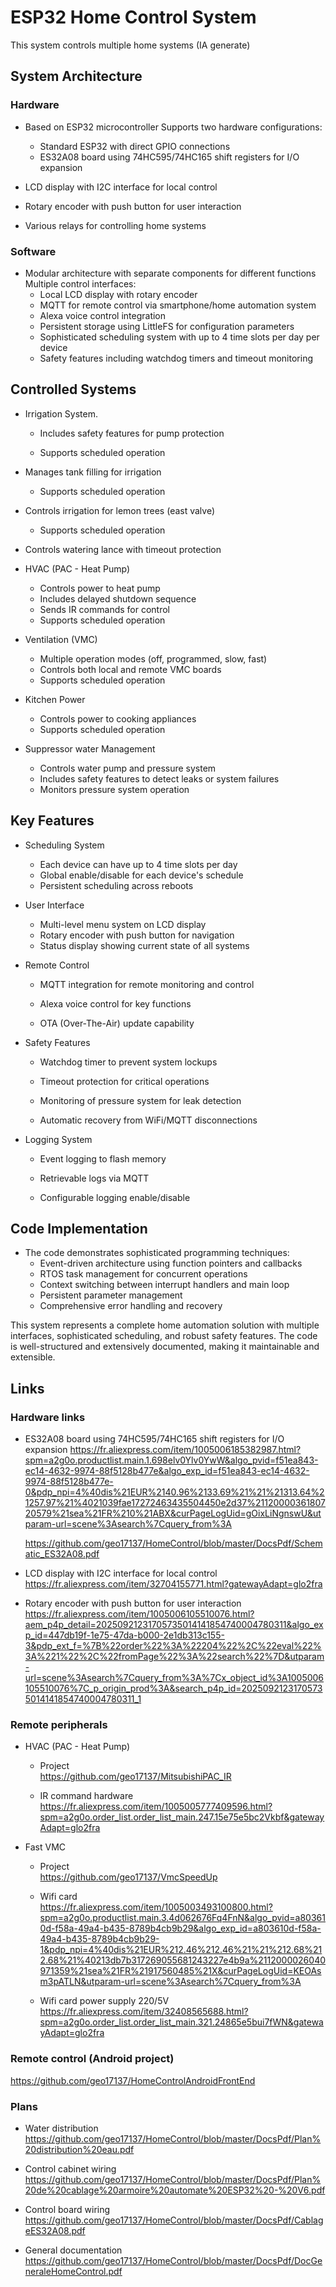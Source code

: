 # ESP32 Home Control System<br>
This system controls multiple home systems (IA generate)

## System Architecture

### Hardware

- Based on ESP32 microcontroller
  Supports two hardware configurations:
  - Standard ESP32 with direct GPIO connections
  - ES32A08 board using 74HC595/74HC165 shift registers for I/O expansion
  
- LCD display with I2C interface for local control
- Rotary encoder with push button for user interaction
- Various relays for controlling home systems

### Software

- Modular architecture with separate components for different functions
  Multiple control interfaces:
  - Local LCD display with rotary encoder
  - MQTT for remote control via smartphone/home automation system
  - Alexa voice control integration
  - Persistent storage using LittleFS for configuration parameters
  - Sophisticated scheduling system with up to 4 time slots per day per device
  - Safety features including watchdog timers and timeout monitoring

## Controlled Systems

- Irrigation System. 
  
  - Includes safety features for pump protection
  
  - Supports scheduled operation
  
- Manages tank filling for irrigation
  - Supports scheduled operation
  
- Controls irrigation for lemon trees (east valve)
  - Supports scheduled operation
  
- Controls watering lance with timeout protection

- HVAC (PAC - Heat Pump)
  - Controls power to heat pump
  - Includes delayed shutdown sequence
  - Sends IR commands for control
  - Supports scheduled operation
  
- Ventilation (VMC)
  - Multiple operation modes (off, programmed, slow, fast)
  - Controls both local and remote VMC boards
  - Supports scheduled operation
  
- Kitchen Power
  - Controls power to cooking appliances
  - Supports scheduled operation
  
- Suppressor water Management 
  - Controls water pump and pressure system
  - Includes safety features to detect leaks or system failures
  - Monitors pressure system operation

## Key Features

- Scheduling System
  - Each device can have up to 4 time slots per day
  - Global enable/disable for each device's schedule
  - Persistent scheduling across reboots

- User Interface
  - Multi-level menu system on LCD display
  - Rotary encoder with push button for navigation
  - Status display showing current state of all systems

- Remote Control

  - MQTT integration for remote monitoring and control

  - Alexa voice control for key functions

  - OTA (Over-The-Air) update capability


- Safety Features

  - Watchdog timer to prevent system lockups

  - Timeout protection for critical operations

  - Monitoring of pressure system for leak detection

  - Automatic recovery from WiFi/MQTT disconnections


- Logging System

  - Event logging to flash memory

  - Retrievable logs via MQTT

  - Configurable logging enable/disable


## Code Implementation

- The code demonstrates sophisticated programming techniques:
  - Event-driven architecture using function pointers and callbacks
  - RTOS task management for concurrent operations
  - Context switching between interrupt handlers and main loop
  - Persistent parameter management
  - Comprehensive error handling and recovery

This system represents a complete home automation solution with multiple interfaces, sophisticated scheduling, and robust safety features. The code is well-structured and extensively documented, making it maintainable and extensible.

## Links

### Hardware links

- ES32A08 board using 74HC595/74HC165 shift registers for I/O expansion
  https://fr.aliexpress.com/item/1005006185382987.html?spm=a2g0o.productlist.main.1.698elv0Ylv0YwW&algo_pvid=f51ea843-ec14-4632-9974-88f5128b477e&algo_exp_id=f51ea843-ec14-4632-9974-88f5128b477e-0&pdp_npi=4%40dis%21EUR%2140.96%2133.69%21%21%21313.64%21257.97%21%4021039fae17272463435504450e2d37%2112000036180720579%21sea%21FR%210%21ABX&curPageLogUid=gOixLiNgnswU&utparam-url=scene%3Asearch%7Cquery_from%3A<br>

  https://github.com/geo17137/HomeControl/blob/master/DocsPdf/Schematic_ES32A08.pdf<br>

- LCD display with I2C interface for local control<br>
  https://fr.aliexpress.com/item/32704155771.html?gatewayAdapt=glo2fra<br>

- Rotary encoder with push button for user interaction<br>
  https://fr.aliexpress.com/item/1005006105510076.html?aem_p4p_detail=20250921231705735014141854740004780311&algo_exp_id=447db19f-1e75-47da-b000-2e1db313c155-3&pdp_ext_f=%7B%22order%22%3A%22204%22%2C%22eval%22%3A%221%22%2C%22fromPage%22%3A%22search%22%7D&utparam-url=scene%3Asearch%7Cquery_from%3A%7Cx_object_id%3A1005006105510076%7C_p_origin_prod%3A&search_p4p_id=20250921231705735014141854740004780311_1

### Remote peripherals

- HVAC (PAC - Heat Pump)

  - Project<br>
    https://github.com/geo17137/MitsubishiPAC_IR

  - IR command hardware<br>
    https://fr.aliexpress.com/item/1005005777409596.html?spm=a2g0o.order_list.order_list_main.247.15e75e5bc2Vkbf&gatewayAdapt=glo2fra

- Fast  VMC

  - Project<br>
    https://github.com/geo17137/VmcSpeedUp

  - Wifi card <br>
    https://fr.aliexpress.com/item/1005003493100800.html?spm=a2g0o.productlist.main.3.4d062676Fq4FnN&algo_pvid=a803610d-f58a-49a4-b435-8789b4cb9b29&algo_exp_id=a803610d-f58a-49a4-b435-8789b4cb9b29-1&pdp_npi=4%40dis%21EUR%212.46%212.46%21%21%212.68%212.68%21%40213db7b317269055681243227e4b9a%2112000026040971359%21sea%21FR%21917560485%21X&curPageLogUid=KEOAsm3pATLN&utparam-url=scene%3Asearch%7Cquery_from%3A

  - Wifi card power supply 220/5V<br>
    https://fr.aliexpress.com/item/32408565688.html?spm=a2g0o.order_list.order_list_main.321.24865e5bui7fWN&gatewayAdapt=glo2fra

### Remote control (Android project)

https://github.com/geo17137/HomeControlAndroidFrontEnd

### Plans<br>

- Water distribution<br>
  https://github.com/geo17137/HomeControl/blob/master/DocsPdf/Plan%20distribution%20eau.pdf

- Control cabinet wiring<br>
  https://github.com/geo17137/HomeControl/blob/master/DocsPdf/Plan%20de%20cablage%20armoire%20automate%20ESP32%20-%20V6.pdf

- Control board wiring<br>
  https://github.com/geo17137/HomeControl/blob/master/DocsPdf/CablageES32A08.pdf

- General documentation<br>
  https://github.com/geo17137/HomeControl/blob/master/DocsPdf/DocGeneraleHomeControl.pdf


